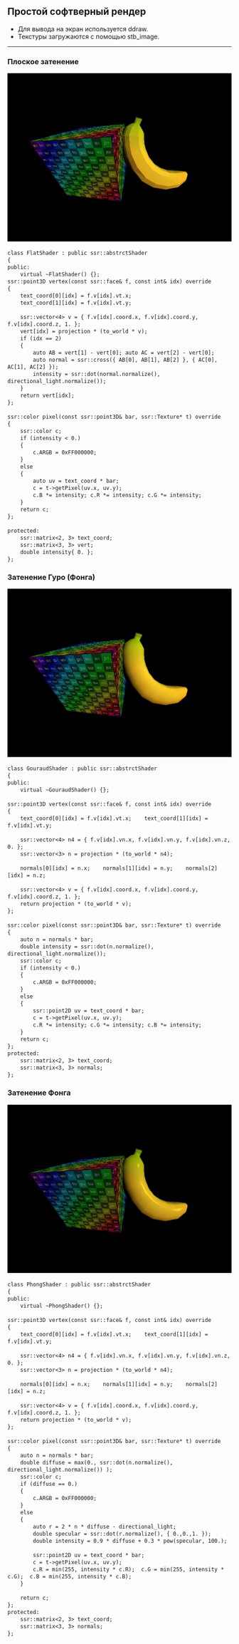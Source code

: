 ## Простой софтверный рендер

* Для вывода на экран используется ddraw.
* Текстуры загружаются с помощью stb_image.
***
### Плоское затенение
![FlatShading](FlatShading.jpg "Плоское затенение")

    class FlatShader : public ssr::abstrctShader
    {
    public:
    	virtual ~FlatShader() {};
    ssr::point3D vertex(const ssr::face& f, const int& idx) override
    {
		text_coord[0][idx] = f.v[idx].vt.x;
		text_coord[1][idx] = f.v[idx].vt.y;

		ssr::vector<4> v = { f.v[idx].coord.x, f.v[idx].coord.y, f.v[idx].coord.z, 1. };
		vert[idx] = projection * (to_world * v);
		if (idx == 2)
		{
			auto AB = vert[1] - vert[0]; auto AC = vert[2] - vert[0];
			auto normal = ssr::cross({ AB[0], AB[1], AB[2] }, { AC[0], AC[1], AC[2] });
			intensity = ssr::dot(normal.normalize(), directional_light.normalize());
		}
		return vert[idx];
	};

	ssr::color pixel(const ssr::point3D& bar, ssr::Texture* t) override
	{
		ssr::color c;
		if (intensity < 0.)
		{
			c.ARGB = 0xFF000000;
		}
		else
		{
			auto uv = text_coord * bar;
			c = t->getPixel(uv.x, uv.y);
			c.B *= intensity; c.R *= intensity; c.G *= intensity;
		}
		return c;
	};

    protected:
	    ssr::matrix<2, 3> text_coord;
	    ssr::matrix<3, 3> vert;
	    double intensity{ 0. };
    };
### Затенение Гуро (Фонга)
![GouraudShading](GouraudShading.jpg "Затенение Гуро")

    class GouraudShader : public ssr::abstrctShader
    {
    public:
	    virtual ~GouraudShader() {};

	ssr::point3D vertex(const ssr::face& f, const int& idx) override
	{
		text_coord[0][idx] = f.v[idx].vt.x;    text_coord[1][idx] = f.v[idx].vt.y;

		ssr::vector<4> n4 = { f.v[idx].vn.x, f.v[idx].vn.y, f.v[idx].vn.z, 0. };
		ssr::vector<3> n = projection * (to_world * n4);

		normals[0][idx] = n.x;    normals[1][idx] = n.y;    normals[2][idx] = n.z;

		ssr::vector<4> v = { f.v[idx].coord.x, f.v[idx].coord.y, f.v[idx].coord.z, 1. };
		return projection * (to_world * v);
	};

	ssr::color pixel(const ssr::point3D& bar, ssr::Texture* t) override
	{
		auto n = normals * bar;
		double intensity = ssr::dot(n.normalize(), directional_light.normalize());
		ssr::color c;
		if (intensity < 0.)
		{
			c.ARGB = 0xFF000000;
		}
		else
		{
			ssr::point2D uv = text_coord * bar;
			c = t->getPixel(uv.x, uv.y);
			c.R *= intensity; c.G *= intensity; c.B *= intensity;
		}
		return c;
	};
    protected:
	    ssr::matrix<2, 3> text_coord;
	    ssr::matrix<3, 3> normals;
    };
### Затенение Фонга
![PhongShading](PhongShading.jpg "Затенение Фонга")

    class PhongShader : public ssr::abstrctShader
    {
    public:
	    virtual ~PhongShader() {};

	ssr::point3D vertex(const ssr::face& f, const int& idx) override
	{
		text_coord[0][idx] = f.v[idx].vt.x;    text_coord[1][idx] = f.v[idx].vt.y;

		ssr::vector<4> n4 = { f.v[idx].vn.x, f.v[idx].vn.y, f.v[idx].vn.z, 0. };
		ssr::vector<3> n = projection * (to_world * n4);

		normals[0][idx] = n.x;    normals[1][idx] = n.y;    normals[2][idx] = n.z;

		ssr::vector<4> v = { f.v[idx].coord.x, f.v[idx].coord.y, f.v[idx].coord.z, 1. };
		return projection * (to_world * v);
	};

	ssr::color pixel(const ssr::point3D& bar, ssr::Texture* t) override
	{
		auto n = normals * bar;
		double diffuse = max(0., ssr::dot(n.normalize(), directional_light.normalize()) );
		ssr::color c;
		if (diffuse == 0.)
		{
			c.ARGB = 0xFF000000;
		}
		else
		{
			auto r = 2 * n * diffuse - directional_light;
			double specular = ssr::dot(r.normalize(), { 0.,0.,1. });
			double intensity = 0.9 * diffuse + 0.3 * pow(specular, 100.);

			ssr::point2D uv = text_coord * bar;
			c = t->getPixel(uv.x, uv.y);
			c.R = min(255, intensity * c.R);  c.G = min(255, intensity * c.G);  c.B = min(255, intensity * c.B);
		}

		return c;
	};
    protected:
	    ssr::matrix<2, 3> text_coord;
	    ssr::matrix<3, 3> normals;
    };
